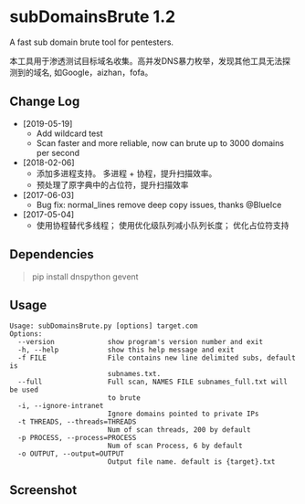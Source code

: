 # subDomainsBrute 1.2 #

A fast sub domain brute tool for pentesters.

本工具用于渗透测试目标域名收集。高并发DNS暴力枚举，发现其他工具无法探测到的域名, 如Google，aizhan，fofa。


## Change Log 

* [2019-05-19] 
  * Add wildcard test
  * Scan faster and more reliable, now can brute up to 3000 domains per second
* [2018-02-06] 
	* 添加多进程支持。 多进程 + 协程，提升扫描效率。 
	* 预处理了原字典中的占位符，提升扫描效率
* [2017-06-03] 
  * Bug fix: normal_lines remove deep copy issues, thanks @BlueIce
* [2017-05-04] 
  * 使用协程替代多线程； 使用优化级队列减小队列长度； 优化占位符支持


## Dependencies ##
> pip install dnspython gevent


## Usage ##
	Usage: subDomainsBrute.py [options] target.com
	Options:
	  --version             show program's version number and exit
	  -h, --help            show this help message and exit
	  -f FILE               File contains new line delimited subs, default is
	                        subnames.txt.
	  --full                Full scan, NAMES FILE subnames_full.txt will be used
	                        to brute
	  -i, --ignore-intranet
	                        Ignore domains pointed to private IPs
	  -t THREADS, --threads=THREADS
	                        Num of scan threads, 200 by default
	  -p PROCESS, --process=PROCESS
	                        Num of scan Process, 6 by default
	  -o OUTPUT, --output=OUTPUT
	                        Output file name. default is {target}.txt


## Screenshot ##
